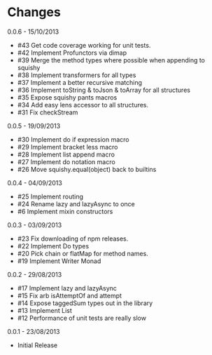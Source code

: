 Changes
=======

0.0.6 - 15/10/2013
- #43 Get code coverage working for unit tests.
- #42 Implement Profunctors via dimap
- #39 Merge the method types where possible when appending to squishy
- #38 Implement transformers for all types
- #37 Implement a better recursive matching
- #36 Implement toString & toJson & toArray for all structures
- #35 Expose squishy pants macros
- #34 Add easy lens accessor to all structures.
- #31 Fix checkStream

0.0.5 - 19/09/2013
- #30 Implement do if expression macro
- #29 Implement bracket less macro
- #28 Implement list append macro
- #27 Implement do notation macro
- #26 Move squishy.equal(object) back to builtins

0.0.4 - 04/09/2013
- #25 Implement routing
- #24 Rename lazy and lazyAsync to once
- #6 Implement mixin constructors

0.0.3 - 03/09/2013
- #23 Fix downloading of npm releases.
- #22 Implement Do types
- #20 Pick chain or flatMap for method names.
- #19 Implement Writer Monad

0.0.2 - 29/08/2013
- #17 Implement lazy and lazyAsync
- #15 Fix arb isAttemptOf and attempt
- #14 Expose taggedSum types out in the library
- #13 Implement List
- #12 Performance of unit tests are really slow

0.0.1 - 23/08/2013
- Initial Release
